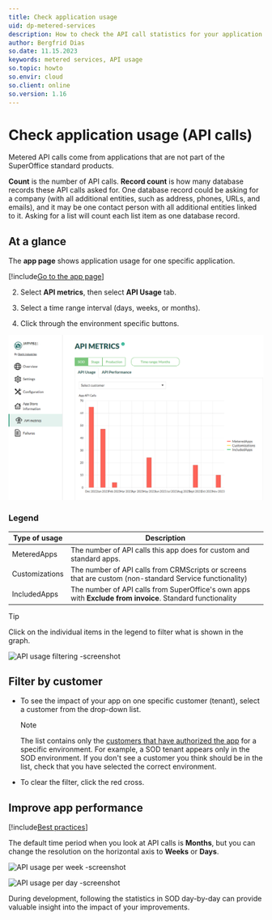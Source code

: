 ```yaml
---
title: Check application usage
uid: dp-metered-services
description: How to check the API call statistics for your application and monitor metered services.
author: Bergfrid Dias
so.date: 11.15.2023
keywords: metered services, API usage
so.topic: howto
so.envir: cloud
so.client: online
so.version: 1.16
---
```


# Check application usage (API calls)

Metered API calls come from applications that are not part of the SuperOffice standard products.

**Count** is the number of API calls. **Record count** is how many database records these API calls asked for. One database record could be asking for a company (with all additional entities, such as address, phones, URLs, and emails), and it may be one contact person with all additional entities linked to it. Asking for a list will count each list item as one database record.

## At a glance

The **app page** shows application usage for one specific application.

<!-- markdownlint-disable MD029 -->
[!include[Go to the app page](../includes/go-to-app-page.md)]
<!-- List starts in the include. Next line MUST be 2. -->

2. Select **API metrics**, then select **API Usage** tab.

3. Select a time range interval (days, weeks, or months).

4. Click through the environment specific buttons.
<!-- markdownlint-restore -->

![API usage overview in SuperOffice developer portal -screenshot][img1]

### Legend

| Type of usage | Description |
|---|---|
| MeteredApps | The number of API calls this app does for custom and standard apps. |
| Customizations | The number of API calls from CRMScripts or screens that are custom (non-standard Service functionality) |
| IncludedApps | The number of API calls from SuperOffice's own apps with **Exclude from invoice**. Standard functionality |

> [!TIP]
> Click on the individual items in the legend to filter what is shown in the graph.

![API usage filtering -screenshot][img4]

## Filter by customer

* To see the impact of your app on one specific customer (tenant), select a customer from the drop-down list.

    > [!NOTE]
    > The list contains only the [customers that have authorized the app][1] for a specific environment. For example, a SOD tenant appears only in the SOD environment. If you don't see a customer you think should be in the list, check that you have selected the correct environment.

* To clear the filter, click the red cross.

## Improve app performance

[!include[Best practices](includes/improve-performance.md)]

The default time period when you look at API calls is **Months**, but you can change the resolution on the horizontal axis to **Weeks** or **Days**.

![API usage per week -screenshot][img2]

![API usage per day -screenshot][img3]

During development, following the statistics in SOD day-by-day can provide valuable insight into the impact of your improvements.

<!-- Referenced links -->
[1]: customers.md

<!-- Referenced images -->
[img1]: media/usage.png
[img2]: media/usage-days.png
[img3]: media/usage-weeks.png
[img4]: media/usage-filter.png
